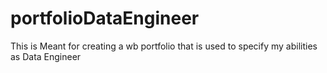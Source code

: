 # portfolioDataEngineer
This is Meant for creating a wb portfolio that is used to specify my abilities as Data Engineer
